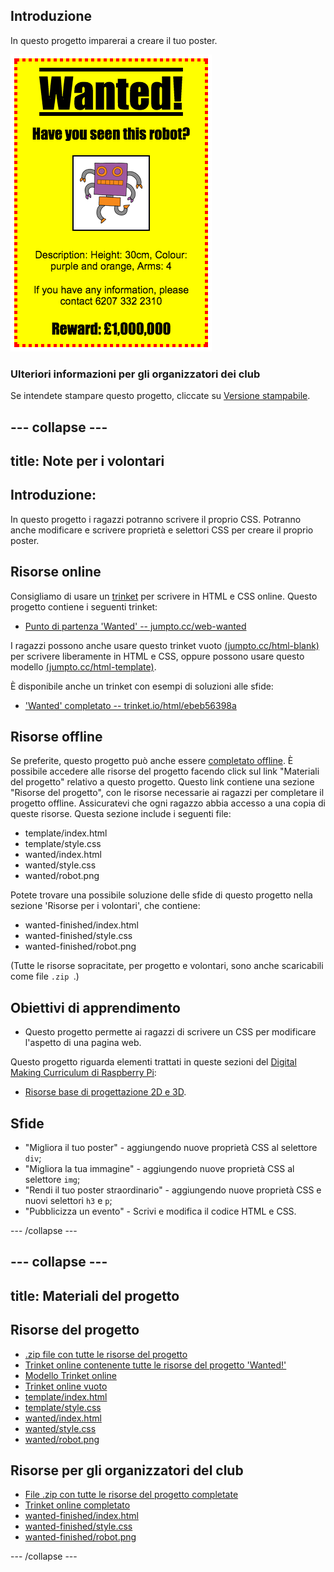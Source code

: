 ## Introduzione

In questo progetto imparerai a creare il tuo poster.

![screenshot](images/wanted-final.png)

### Ulteriori informazioni per gli organizzatori dei club

Se intendete stampare questo progetto, cliccate su [Versione stampabile](https://projects.raspberrypi.org/en/projects/wanted/print).

## \--- collapse \---

## title: Note per i volontari

## Introduzione:

In questo progetto i ragazzi potranno scrivere il proprio CSS. Potranno anche modificare e scrivere proprietà e selettori CSS per creare il proprio poster.

## Risorse online

Consigliamo di usare un [trinket](https://trinket.io/) per scrivere in HTML e CSS online. Questo progetto contiene i seguenti trinket:

* [Punto di partenza 'Wanted' -- jumpto.cc/web-wanted](http://jumpto.cc/web-wanted)

I ragazzi possono anche usare questo trinket vuoto [(jumpto.cc/html-blank)](http://jumpto.cc/html-blank) per scrivere liberamente in HTML e CSS, oppure possono usare questo modello [(jumpto.cc/html-template)](http://jumpto.cc/html-template).

È disponibile anche un trinket con esempi di soluzioni alle sfide:

* ['Wanted' completato -- trinket.io/html/ebeb56398a](https://trinket.io/html/ebeb56398a)

## Risorse offline

Se preferite, questo progetto può anche essere [completato offline](https://www.codeclubprojects.org/en-GB/resources/webdev-working-offline/). È possibile accedere alle risorse del progetto facendo click sul link "Materiali del progetto" relativo a questo progetto. Questo link contiene una sezione "Risorse del progetto", con le risorse necessarie ai ragazzi per completare il progetto offline. Assicuratevi che ogni ragazzo abbia accesso a una copia di queste risorse. Questa sezione include i seguenti file:

* template/index.html
* template/style.css
* wanted/index.html
* wanted/style.css
* wanted/robot.png

Potete trovare una possibile soluzione delle sfide di questo progetto nella sezione 'Risorse per i volontari', che contiene:

* wanted-finished/index.html
* wanted-finished/style.css
* wanted-finished/robot.png

(Tutte le risorse sopracitate, per progetto e volontari, sono anche scaricabili come file `.zip `.)

## Obiettivi di apprendimento

* Questo progetto permette ai ragazzi di scrivere un CSS per modificare l'aspetto di una pagina web.

Questo progetto riguarda elementi trattati in queste sezioni del [Digital Making Curriculum di Raspberry Pi](http://rpf.io/curriculum):

* [Risorse base di progettazione 2D e 3D](https://www.raspberrypi.org/curriculum/design/creator).

## Sfide

* "Migliora il tuo poster" - aggiungendo nuove proprietà CSS al selettore `div`;
* "Migliora la tua immagine" - aggiungendo nuove proprietà CSS al selettore `img`;
* "Rendi il tuo poster straordinario" - aggiungendo nuove proprietà CSS e nuovi selettori `h3` e `p`;
* "Pubblicizza un evento" - Scrivi e modifica il codice HTML e CSS.

\--- /collapse \---

## \--- collapse \---

## title: Materiali del progetto

## Risorse del progetto

* [.zip file con tutte le risorse del progetto](resources/wanted-project-resources.zip)
* [Trinket online contenente tutte le risorse del progetto 'Wanted!'](http://jumpto.cc/web-wanted)
* [Modello Trinket online](http://jumpto.cc/trinket-template)
* [Trinket online vuoto](http://jumpto.cc/trinket-blank)
* [template/index.html](resources/template-index.html)
* [template/style.css](resources/template-style.css)
* [wanted/index.html](resources/wanted-index.html)
* [wanted/style.css](resources/wanted-style.css)
* [wanted/robot.png](resources/wanted-robot.png)

## Risorse per gli organizzatori del club

* [File .zip con tutte le risorse del progetto completate](resources/wanted-volunteer-resources.zip)
* [Trinket online completato](https://trinket.io/html/ebeb56398a)
* [wanted-finished/index.html](resources/wanted-finished-index.html)
* [wanted-finished/style.css](resources/wanted-finished-style.css)
* [wanted-finished/robot.png](resources/twanted-finished-robot.png)

\--- /collapse \---